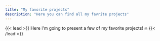 ```yaml
---
title: "My favorite projects"
description: "Here you can find all my favrite projects"
---
```


{{< lead >}}
Here I'm going to present a few of my favorite projects! :fire:
{{< /lead >}}